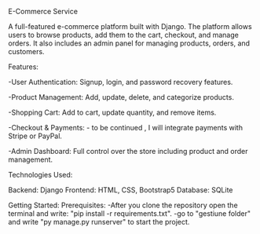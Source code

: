 

E-Commerce Service


A full-featured e-commerce platform built with Django. The platform allows users to browse products, add them to the cart, checkout, and manage orders. It also includes an admin panel for managing products, orders, and customers.

Features:

-User Authentication: Signup, login, and password recovery features.

-Product Management: Add, update, delete, and categorize products.

-Shopping Cart: Add to cart, update quantity, and remove items.

-Checkout & Payments: - to be continued , I will integrate payments with Stripe or PayPal.

-Admin Dashboard: Full control over the store including product and order management.


Technologies Used:

Backend: Django
Frontend: HTML, CSS, Bootstrap5
Database: SQLite 

Getting Started:
Prerequisites:
-After you clone the repository open the terminal and write: "pip install -r requirements.txt".
-go to "gestiune folder" and write "py manage.py runserver" to start the project.


